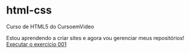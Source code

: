 # html-css

Curso de HTML5 do CursoemVideo

Estou aprendendo a criar sites e agora vou gerenciar meus repositórios!
<a href="https://rafaelcardoso85.github.io/html-css/exercicios/ex001">Executar o exercício 001</a>
